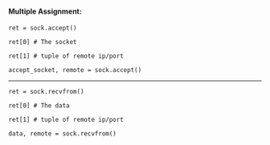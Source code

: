 #### Multiple Assignment:

`ret = sock.accept()`

`ret[0] # The socket`

`ret[1] # tuple of remote ip/port`

`accept_socket, remote = sock.accept()`

---

`ret = sock.recvfrom()`

`ret[0] # The data`

`ret[1] # tuple of remote ip/port`

`data, remote = sock.recvfrom()`

